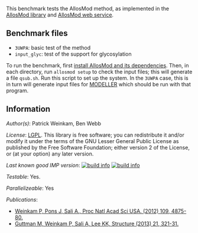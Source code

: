 This benchmark tests the AllosMod method, as implemented in the
[AllosMod library](https://github.com/salilab/allosmod-lib) and
[AllosMod web service](http://salilab.org/allosmod).

## Benchmark files

- `3UWPA`: basic test of the method
- `input_glyc`: test of the support for glycosylation

To run the benchmark, first [install AllosMod and its dependencies](https://allosmod.readthedocs.org/en/latest/installation.html).
Then, in each directory, run `allosmod setup` to check the input files; this
will generate a file `qsub.sh`. Run this script to set up the system. In the
`3UWPA` case, this is in turn will generate input files for
[MODELLER](http://salilab.org/modeller/) which should be run with that program.

## Information

_Author(s)_: Patrick Weinkam, Ben Webb

_License_: [LGPL](http://www.gnu.org/licenses/old-licenses/lgpl-2.1.html).
This library is free software; you can redistribute it and/or
modify it under the terms of the GNU Lesser General Public
License as published by the Free Software Foundation; either
version 2 of the License, or (at your option) any later version.

_Last known good IMP version_: [![build info](https://integrativemodeling.org/systems/?sysstat=16&branch=master)](http://integrativemodeling.org/systems/) [![build info](https://integrativemodeling.org/systems/?sysstat=16&branch=develop)](http://integrativemodeling.org/systems/)

_Testable_: Yes.

_Parallelizeable_: Yes

_Publications_:
 - [Weinkam P, Pons J, Sali A., Proc Natl Acad Sci USA. (2012) 109, 4875-80.](http://www.ncbi.nlm.nih.gov/pubmed/22403063)
 - [Guttman M, Weinkam P, Sali A, Lee KK, Structure (2013) 21, 321-31.](http://www.ncbi.nlm.nih.gov/pubmed/23473666)
